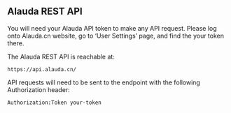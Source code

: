 ## Alauda REST API
You will need your Alauda API token to make any API request. Please log onto Alauda.cn website, go to ‘User Settings’ page, and find the your token there.

The Alauda REST API is reachable at:

`https://api.alauda.cn/`

API requests will need to be sent to the endpoint with the following Authorization header:

`Authorization:Token your-token`


